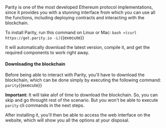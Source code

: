 
Parity is one of the most developed Ethereum protocol implementations, since it provides you with a stunning interface from which you can use all the functions, including deploying contracts and interacting with the blockchain.

To install Parity, run this command on Linux or Mac:
`bash <(curl https://get.parity.io -L)`{{execute}}

It will automatically download the latest version, compile it, and get the required components to work right away.

#### Downloading the blockchain
Before being able to interact with Parity, you'll have to download the blockchain, which can be done simply by executing the following command:
`parity`{{execute}}

**Important:** It will take alof of time to download the blockchain. So, you can skip and go throught rest of the scenario. But you won't be able to execute `parity` cli commands in the next steps.

After installing it, you'll then be able to access the web interface on the website, which will show you all the options at your disposal.